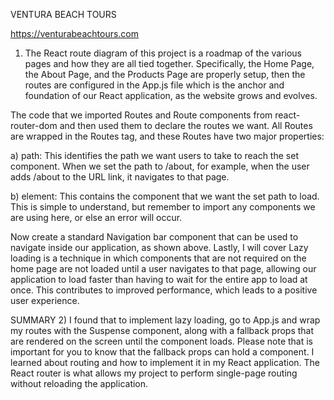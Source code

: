 VENTURA BEACH TOURS

https://venturabeachtours.com


1) The React route diagram of this project is a roadmap of the various pages and how they are all tied together. 
Specifically, the Home Page, the About Page, and the Products Page are properly setup, then the routes are configured
in the App.js file which is the anchor and foundation of our React application, as the website grows and evolves.

The code that we imported Routes and Route components from react-router-dom and then used them to declare the routes we want. 
All Routes are wrapped in the Routes tag, and these Routes have two major properties:

a) path: This identifies the path we want users to take to reach the set component. When we set the path to /about, for example, 
when the user adds /about to the URL link, it navigates to that page.

b) element: This contains the component that we want the set path to load. This is simple to understand, but remember to import 
any components we are using here, or else an error will occur.

Now create a standard Navigation bar component that can be used to navigate inside our application, as shown above.
Lastly, I will cover Lazy loading is a technique in which components that are not required on the home page are not loaded 
until a user navigates to that page, allowing our application to load faster than having to wait for the entire app to load 
at once. This contributes to improved performance, which leads to a positive user experience.

SUMMARY
2) I found that to implement lazy loading, go to App.js and wrap my routes with the Suspense component, along with a fallback 
props that are rendered on the screen until the component loads. Please note that is important for you to know that the 
fallback props can hold a component. I learned about routing and how to implement it in my React application. The React router 
is what allows my project to perform single-page routing without reloading the application.

